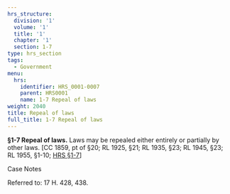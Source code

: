 ```yaml
---
hrs_structure:
  division: '1'
  volume: '1'
  title: '1'
  chapter: '1'
  section: 1-7
type: hrs_section
tags:
  - Government
menu:
  hrs:
    identifier: HRS_0001-0007
    parent: HRS0001
    name: 1-7 Repeal of laws
weight: 2040
title: Repeal of laws
full_title: 1-7 Repeal of laws
---
```

**§1-7 Repeal of laws.** Laws may be repealed either entirely or partially by other laws. [CC 1859, pt of §20; RL 1925, §21; RL 1935, §23; RL 1945, §23; RL 1955, §1-10; [HRS §1-7](/title-1/chapter-1/section-1-7/)]

Case Notes

Referred to: 17 H. 428, 438.